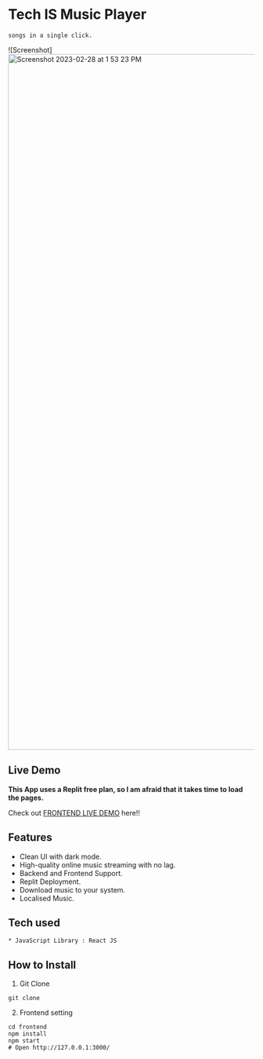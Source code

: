 # Tech IS Music Player

```In this web application you will find many songs of different genre types, you can listen to the good music with cover title & download the Song Clip as well. This extension is built in a more user-friendly manner where they can save time by loading all the currently playing
songs in a single click.
```

![Screenshot] <img width="1418" alt="Screenshot 2023-02-28 at 1 53 23 PM" src="https://user-images.githubusercontent.com/109030441/221795625-8236bfb7-f2c0-4392-8ecb-c840e20d98d5.png">


## Live Demo

**This App uses a Replit free plan, so I am afraid that it takes time to load the pages.**

Check out [FRONTEND LIVE DEMO]() here!!

## Features

- Clean UI with dark mode.
- High-quality online music streaming with no lag.
- Backend and Frontend Support.
- Replit Deployment.
- Download music to your system.
- Localised Music.

## Tech used

```
* JavaScript Library : React JS
```

## How to Install

1. Git Clone

```
git clone
```

2. Frontend setting

```
cd frontend
npm install
npm start
# Open http://127.0.0.1:3000/
```

